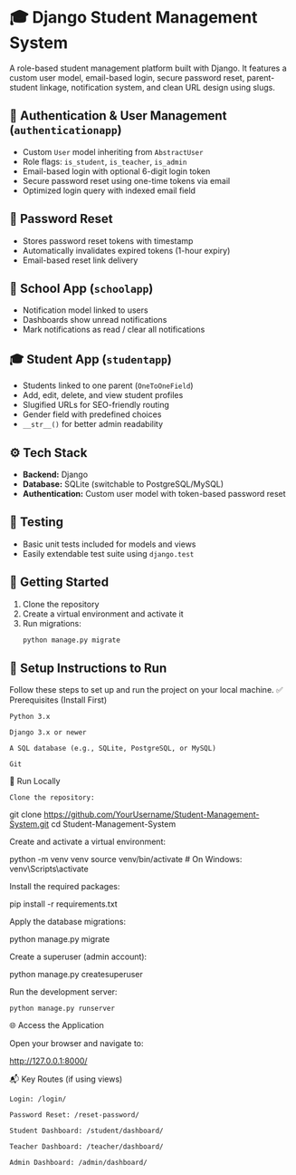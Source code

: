 # 🎓 Django Student Management System

A role-based student management platform built with Django. It features a custom user model, email-based login, secure password reset, parent-student linkage, notification system, and clean URL design using slugs.

## 🔐 Authentication & User Management (`authenticationapp`)

- Custom `User` model inheriting from `AbstractUser`
- Role flags: `is_student`, `is_teacher`, `is_admin`
- Email-based login with optional 6-digit login token
- Secure password reset using one-time tokens via email
- Optimized login query with indexed email field

## 📧 Password Reset

- Stores password reset tokens with timestamp
- Automatically invalidates expired tokens (1-hour expiry)
- Email-based reset link delivery

## 🏫 School App (`schoolapp`)

- Notification model linked to users
- Dashboards show unread notifications
- Mark notifications as read / clear all notifications

## 🎓 Student App (`studentapp`)

- Students linked to one parent (`OneToOneField`)
- Add, edit, delete, and view student profiles
- Slugified URLs for SEO-friendly routing
- Gender field with predefined choices
- `__str__()` for better admin readability

## ⚙️ Tech Stack

- **Backend:** Django
- **Database:** SQLite (switchable to PostgreSQL/MySQL)
- **Authentication:** Custom user model with token-based password reset

## 🧪 Testing

- Basic unit tests included for models and views
- Easily extendable test suite using `django.test`

## 🚀 Getting Started

1. Clone the repository
2. Create a virtual environment and activate it
3. Run migrations:
   ```bash
   python manage.py migrate

## 🚀 Setup Instructions to Run

Follow these steps to set up and run the project on your local machine.
✅ Prerequisites (Install First)

    Python 3.x

    Django 3.x or newer

    A SQL database (e.g., SQLite, PostgreSQL, or MySQL)

    Git

🧾 Run Locally

    Clone the repository:

git clone https://github.com/YourUsername/Student-Management-System.git
cd Student-Management-System

Create and activate a virtual environment:

python -m venv venv
source venv/bin/activate   # On Windows: venv\Scripts\activate

Install the required packages:

pip install -r requirements.txt

Apply the database migrations:

python manage.py migrate

Create a superuser (admin account):

python manage.py createsuperuser

Run the development server:

    python manage.py runserver

🌐 Access the Application

Open your browser and navigate to:

http://127.0.0.1:8000/

📬 Key Routes (if using views)

    Login: /login/

    Password Reset: /reset-password/

    Student Dashboard: /student/dashboard/

    Teacher Dashboard: /teacher/dashboard/

    Admin Dashboard: /admin/dashboard/
